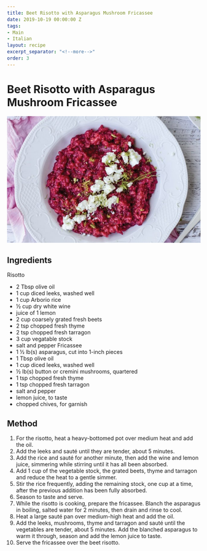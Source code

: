 ```yaml
---
title: Beet Risotto with Asparagus Mushroom Fricassee
date: 2019-10-19 00:00:00 Z
tags:
- Main
- Italian
layout: recipe
excerpt_separator: "<!--more-->"
order: 3
---
```


# Beet Risotto with Asparagus Mushroom Fricassee

<!--more-->

[![Beet Risotto with Asparagus Mushroom Fricassee](/_uploads/risotto.jpg)](/_uploads/risotto.jpg)

## Ingredients

Risotto
- 2 Tbsp olive oil
- 1 cup diced leeks, washed well
- 1 cup Arborio rice
- ½ cup dry white wine
- juice of 1 lemon
- 2 cup coarsely grated fresh beets
- 2 tsp chopped fresh thyme
- 2 tsp chopped fresh tarragon
- 3 cup vegatable stock
- salt and pepper
Fricassee
- 1 ½ lb(s) asparagus, cut into 1-inch pieces
- 1 Tbsp olive oil
- 1 cup diced leeks, washed well
- ½ lb(s) button or cremini mushrooms, quartered
- 1 tsp chopped fresh thyme
- 1 tsp chopped fresh tarragon
- salt and pepper
- lemon juice, to taste
- chopped chives, for garnish


## Method

1. For the risotto, heat a heavy-bottomed pot over medium heat and add the oil.
2. Add the leeks and sauté until they are tender, about 5 minutes.
3. Add the rice and sauté for another minute, then add the wine and lemon juice, simmering while stirring until it has all been absorbed.
4. Add 1 cup of the vegetable stock, the grated beets, thyme and tarragon and reduce the heat to a gentle simmer.
5. Stir the rice frequently, adding the remaining stock, one cup at a time, after the previous addition has been fully absorbed.
6. Season to taste and serve.
7. While the risotto is cooking, prepare the fricassee. Blanch the asparagus in boiling, salted water for 2 minutes, then drain and rinse to cool.
8. Heat a large sauté pan over medium-high heat and add the oil.
9. Add the leeks, mushrooms, thyme and tarragon and sauté until the vegetables are tender, about 5 minutes. Add the blanched asparagus to warm it through, season and add the lemon juice to taste.
10. Serve the fricassee over the beet risotto.
